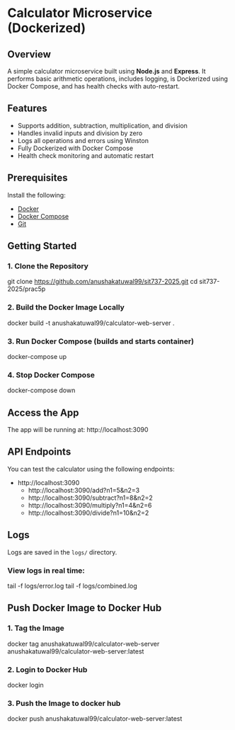 #  Calculator Microservice (Dockerized)

## Overview
A simple calculator microservice built using **Node.js** and **Express**. It performs basic arithmetic operations, includes logging, is Dockerized using Docker Compose, and has health checks with auto-restart.


## Features
- Supports addition, subtraction, multiplication, and division
- Handles invalid inputs and division by zero
- Logs all operations and errors using Winston
- Fully Dockerized with Docker Compose
- Health check monitoring and automatic restart


##  Prerequisites
Install the following:
- [Docker](https://www.docker.com/products/docker-desktop)
- [Docker Compose](https://docs.docker.com/compose/install/)
- [Git](https://git-scm.com/)

## Getting Started

### 1. Clone the Repository
git clone https://github.com/anushakatuwal99/sit737-2025.git
cd sit737-2025/prac5p


### 2. Build the Docker Image Locally
docker build -t anushakatuwal99/calculator-web-server .


### 3. Run Docker Compose (builds and starts container)
docker-compose up

### 4. Stop Docker Compose
docker-compose down


## Access the App

The app will be running at: http://localhost:3090


## API Endpoints

You can test the calculator using the following endpoints:

* http://localhost:3090
   * http://localhost:3090/add?n1=5&n2=3  
   * http://localhost:3090/subtract?n1=8&n2=2  
   * http://localhost:3090/multiply?n1=4&n2=6  
   * http://localhost:3090/divide?n1=10&n2=2  


## Logs

Logs are saved in the `logs/` directory.

### View logs in real time:
tail -f logs/error.log
tail -f logs/combined.log


## Push Docker Image to Docker Hub

### 1. Tag the Image
docker tag anushakatuwal99/calculator-web-server anushakatuwal99/calculator-web-server:latest

### 2. Login to Docker Hub
docker login

### 3. Push the Image to docker hub
docker push anushakatuwal99/calculator-web-server:latest
